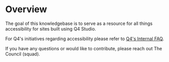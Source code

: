 # Overview

The goal of this knowledgebase is to serve as a resource for all things accessibility for sites built using Q4 Studio.

For Q4's initiatives regarding accessibility please refer to [Q4's Internal FAQ](https://docs.google.com/document/d/1usDiz-pg6HPa7BR4T3R0PoJtLS55OTG3Lh2oIGtLgBE/).

If you have any questions or would like to contribute, please reach out The Council (squad).